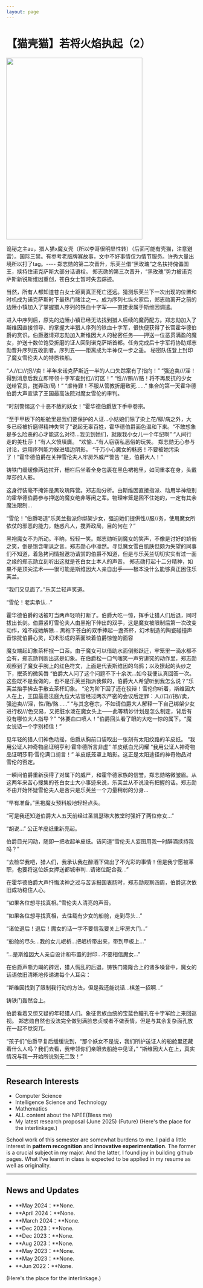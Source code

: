 ```yaml
---
layout: page
---
```


# 【猫壳猫】若将火焰执起（2）

<img src="https://xinyisheng.com/sxy.jpg" class="floatpic" width="360" height="480">

诡秘之主au，猎人猫x魔女壳（所以李哥很明显性转）（后面可能有壳猫，注意避雷）。国际三禁。有参考老版牌寡故事，文中不好事情仅为情节服务。许秀大量出境所以打了tag。----
郑志勋的第二次晋升，乐芙兰借“黑玫瑰”之名扶持傀儡国王，挟持住诺克萨斯大部分话语权。
郑志勋的第三次晋升，“黑玫瑰”势力被诺克萨斯新锐斯维因重创，苍白女士暂时失去踪迹。

当然，所有人都知道苍白女士距离真正死亡还远。猜测乐芙兰下一次出现的位置和时机成为诺克萨斯时下最热门赌注之一。成为序列七纵火家后，郑志勋离开之前的边陲小镇加入了掌握猎人序列的铁血十字军——直接隶属于斯维因调遣。


进入中序列后，原先的边陲小镇已经无法找到猎人后续的魔药配方。郑志勋加入了斯维因直接领导、的掌握大半猎人序列的铁血十字军，很快便获得了长官霍华德伯爵的赏识。伯爵邀请郑志勋加入斯维因大人的秘密任务——押送一位恶贯满盈的魔女，护送十数位饱受折磨的证人回到诺克萨斯首都。任务完成后十字军将协助郑志勋晋升序列五收割者。序列五——距离成为半神仅一步之遥。
秘密队伍登上封印了魔女雪伦夫人的特质铁船。


“人//口//拐//卖！半年来诺克萨斯近一半的人口失踪案有了指向！”
“强迫卖///淫！得到消息后我立即带领十字军查封红//灯区！”
“性///贿///赂！将不再反抗的少女送给官员，搅弄政/局！”
“虐待罪！不服从管教折磨致死......”
集合的第一天霍华德伯爵大声宣读了王国最高法院对魔女雪伦的审判。

“时刻警惕这个十恶不赦的妖女！”霍华德伯爵放下手中卷宗。

“至于甲板下的船舱里是我们要保护的人证...小姑娘们除了染上花/柳/病之外，大多已经被折磨得精神失常了”说起无辜百姓，霍华德伯爵面色温和下来。“不敢想象是多么险恶的心才能这么对待...我见到她们，就跟我小女儿一个年纪啊”
“人间行走的美杜莎！”有人义愤填膺。
“欢愉...”有人窃窃私恶俗的玩笑。
郑志勋无心参与讨论，运用序列能力躲进墙边阴影。
“千万小心魔女的魅惑！不要被她污染了！”霍华德伯爵在关押雪伦夫人牢房外威严警告
“是，伯爵大人！”

铸铁门缓缓像两边拉开，栅栏后坐着全身包裹在黑色裙袍里，如同重孝在身，头戴厚莎的人影。

这身行装毫不掩饰是黑玫瑰阵营。郑志勋分析。由斯维因直接指派、动用半神级别的霍华德伯爵参与押送的魔女绝非等闲之辈。物理牢笼是困不住她的，一定有其余魔法限制...

“雪伦！”伯爵喝道“乐芙兰指派你绑架少女，强迫她们提供性//服//务，使用魔女所依仗的邪恶的能力，魅惑凡人，搅弄政局，目的何在？”

黑袍魔女不为所动。半晌，轻轻一笑。郑志勋听到魔女的笑声，不像是讨好的娇俏之笑，倒是饱含嘲讽之音。郑志勋心中凛然。寻觅魔女雪白肌肤但颇为失望的同事们不知道，着急拷问情报邀功请赏的伯爵不知道，但是与乐芙兰切切实实有过一面之缘的郑志勋立刻听出这就是苍白女士本人的声音。
郑志勋打起十二分精神，如果不是顶尖法术——很可能是斯维因大人亲自出手——根本没什么能够真正困住乐芙兰。

“我们又见面了。”乐芙兰轻声笑道。

“雪伦！老实承认...”

霍华德伯爵的话被叮当两声轻响打断了。伯爵大吃一惊，挥手让猎人们后退，同时拔出长剑。伯爵紧盯雪伦夫人由黑袍下伸出的双手，这是魔女被限制后第一次改变动作，难不成她解除...
黑袍下苍白的双手捧起一盏茶杯，幻术制造的陶瓷碰撞声音惊扰伯爵心灵，幻术形成的茶面映着伯爵惊惶的面容

魔女端起幻象茶杯抿一口茶。由于魔女可以借助水面倒影跃迁，牢笼里一滴水都不会有，郑志勋判断出这是幻象。在伯爵松一口气嗤笑一声穷讲究的动作里，郑志勋观察到了魔女手腕上的红色符文，上面是代表斯维因的乌鸦；以及撩起的头纱之下，抿茶的微笑唇
“伯爵大人问了这个问题不下十余次...如今我便认真回答一次。这些既不是我做的，也不是乐芙兰指派我做的，伯爵大人希望听到我怎么说？”乐芙兰抬手拂去手散去茶杯幻象。
“沦为阶下囚了还在狡辩！雪伦你听着，斯维因大人在上，王国最高法庭九位大法官经过两次严密的会议后定罪：人//口//拐//卖，强迫卖///淫，性/贿/赂......”
“与其念卷宗，不如请伯爵大人解释一下自己绑架少女进行权///色交易，又把脏水泼在魔女头上——此等精妙计划是怎么制定，背后有没有哪位大人指导？”
“休要血口喷人！”伯爵回头看了眼的大吃一惊的属下。“魔女说话一个字别相信！”

见年轻的猎人们神色动摇，伯爵从胸前口袋取出一张刻有太阳纹路的羊皮纸。
“我用公证人神奇物品证明亨利·霍华德所言非虚”
羊皮纸白光闪耀
“我用公证人神奇物品证明莎莉·雪伦满口胡言！”
羊皮纸笼罩上暗影。这正是太阳途径的神奇物品对雪伦的否定。

一瞬间伯爵重新获得了对属下的威严，和霍华德家族的信誉。郑志勋略微皱眉。从这两年来苦心搜集的苍白女士大小事迹来说，乐芙兰从不说没有把握的话。郑志勋不由开始怀疑雪伦夫人是否只是乐芙兰一个力量稍弱的分身...

“早有准备。”黑袍魔女预料般地轻轻点头。

“可是我还知道伯爵大人五天前经过圣凯瑟琳大教堂时强奸了两位修女...”

“胡说...”
公正羊皮纸重新亮起。

伯爵目光闪动，随即一把收起羊皮纸。诘问道“雪伦夫人妄图用我一时醉酒挟持我吗？”

“去检举我吧，猎人们，我承认我在醉酒下做出了不光彩的事情！但是我宁愿被革职，也要将这位妖女押送都城审判...请诸位配合我...”

在霍华德伯爵大声忏悔渎神之过与苦诉报国衷肠时，郑志勋观察四周，伯爵这次依旧成功稳住人心。

“如果各位想寻找真相。”雪伦夫人清亮的声音。



“如果各位想寻找真相，去往载有少女的船舱，走到尽头...”

“诸位退后！退后！魔女的话一字不要信我要关上牢房大门...”

“船舱的尽头...我的女儿岷析...把岷析带出来，带到甲板上...”

“...是斯维因大人亲自设计和布置的封印...不要相信魔女...”

在伯爵声嘶力竭的辟谣，猎人慌乱的后退，铸铁门隆隆合上的诸多噪音中，魔女的话语依旧清晰地传递进每个人耳朵：

“斯维因找到了限制我行动的方法，但是我还能说话...棋差一招啊...”

铸铁门轰然合上。

伯爵看着又惊又疑的年轻猎人们。象征贵族血统的宝蓝色瞳孔在十字军脸上来回巡视。
郑志勋自然也没法完全做到满脸忠贞或者不做表情，但是与其余复杂面孔放在一起不觉突兀。

“孩子们”伯爵平复后缓缓说到，“那个妖女不是说，我们所护送证人的船舱里还藏着什么人吗？我们去看，我带领你们亲眼去船舱中见证，”
“斯维因大人在上，真实情况与我一开始所说别无二致！”


---

## Research Interests

- Computer Science
- Intelligence Science and Technology
- Mathematics
- ALL content about the NPEE(Bless me)
- My latest research proposal (June 2025) (Future) (Here's the place for the interlinkage.)

School work of this semester are somewhat burdens to me. I paid a little interest in **pattern recognition** and **innovative experimentation**. The former is a crucial subject in my major. And the latter, I found joy in building github pages. What I've learnt in class is expected to be applied in my resume as well as originality.

---

## News and Updates

- **May 2024：**None.
- **April 2024：**None.
- **March 2024：**None.
- **Dec 2023：**None.
- **Dec 2023：**None.
- **Aug 2023：**None.
- **May 2023：**None.
- **May 2023：**None.
- **Jun 2022：**None.

(Here's the place for the interlinkage.)

